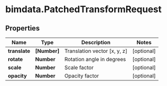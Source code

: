 # bimdata.PatchedTransformRequest

## Properties

Name | Type | Description | Notes
------------ | ------------- | ------------- | -------------
**translate** | **[Number]** | Translation vector [x, y, z] | [optional] 
**rotate** | **Number** | Rotation angle in degrees | [optional] 
**scale** | **Number** | Scale factor | [optional] 
**opacity** | **Number** | Opacity factor | [optional] 


